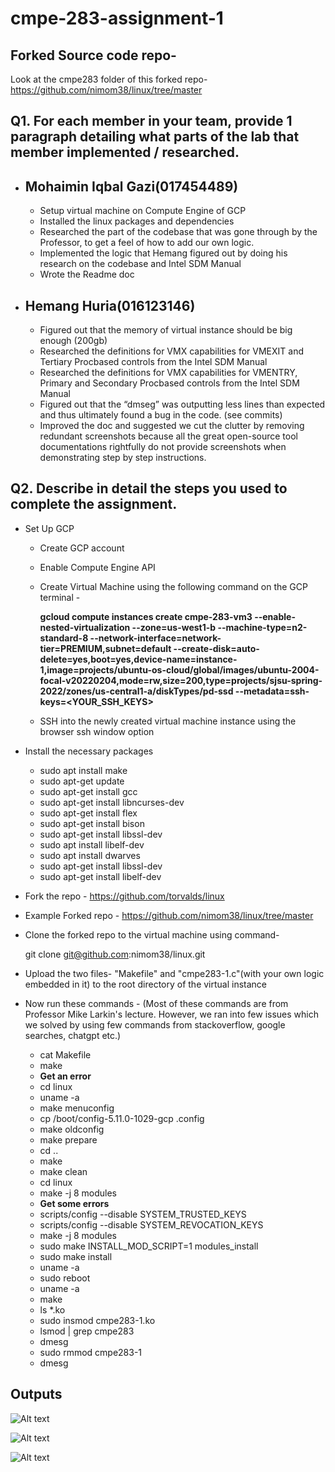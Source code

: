 # cmpe-283-assignment-1



## Forked Source code repo-

Look at the cmpe283 folder of this forked repo- https://github.com/nimom38/linux/tree/master

## Q1. For each member in your team, provide 1 paragraph detailing what parts of the lab that member implemented / researched.

- ## Mohaimin Iqbal Gazi(017454489)

 
  - Setup virtual machine on Compute Engine of GCP
  - Installed the linux packages and dependencies
  - Researched the part of the codebase that was gone through by the Professor, to get a feel of   how to add our own logic.
  - Implemented the logic that Hemang figured out by doing his research on the codebase and Intel SDM Manual
  - Wrote the Readme doc

- ## Hemang Huria(016123146)
  - Figured out that the memory of virtual instance should be big enough (200gb)
  - Researched the definitions for VMX capabilities for VMEXIT and Tertiary Procbased controls from the Intel SDM Manual
  - Researched the definitions for VMX capabilities for VMENTRY, Primary and Secondary Procbased controls from the Intel SDM Manual
  - Figured out that the “dmseg” was outputting less lines than expected and thus ultimately found a bug in the code. (see commits)
  - Improved the doc and suggested we cut the clutter by removing redundant screenshots because all the great open-source tool documentations rightfully do not provide screenshots when demonstrating step by step instructions.


## Q2. Describe in detail the steps you used to complete the assignment.

- Set Up GCP

  - Create GCP account
  - Enable Compute Engine API
  - Create Virtual Machine using the following command on the GCP terminal -

    <b>gcloud compute instances create cmpe-283-vm3 --enable-nested-virtualization --zone=us-west1-b --machine-type=n2-standard-8 --network-interface=network-tier=PREMIUM,subnet=default --create-disk=auto-delete=yes,boot=yes,device-name=instance-1,image=projects/ubuntu-os-cloud/global/images/ubuntu-2004-focal-v20220204,mode=rw,size=200,type=projects/sjsu-spring-2022/zones/us-central1-a/diskTypes/pd-ssd --metadata=ssh-keys=<YOUR_SSH_KEYS></b>

  - SSH into the newly created virtual machine instance using the browser ssh window option

- Install the necessary packages

  - sudo apt install make
  - sudo apt-get update
  - sudo apt-get install gcc
  - sudo apt-get install libncurses-dev
  - sudo apt-get install flex
  - sudo apt-get install bison
  - sudo apt-get install libssl-dev
  - sudo apt install libelf-dev
  - sudo apt install dwarves
  - sudo apt-get install libssl-dev
  - sudo apt-get install libelf-dev

- Fork the repo - https://github.com/torvalds/linux
- Example Forked repo - https://github.com/nimom38/linux/tree/master
- Clone the forked repo to the virtual machine using command-

  git clone git@github.com:nimom38/linux.git

- Upload the two files- "Makefile" and "cmpe283-1.c"(with your own logic embedded in it) to the root directory of the virtual instance

- Now run these commands - (Most of these commands are from Professor Mike Larkin's lecture. However, we ran into few issues which we solved by using few commands from stackoverflow, google searches, chatgpt etc.)
  - cat Makefile
  - make
  - **Get an error**
  - cd linux
  - uname -a
  - make menuconfig
  - cp /boot/config-5.11.0-1029-gcp .config
  - make oldconfig
  - make prepare
  - cd ..
  - make
  - make clean
  - cd linux
  - make -j 8 modules
  - **Get some errors**
  - scripts/config --disable SYSTEM_TRUSTED_KEYS
  - scripts/config --disable SYSTEM_REVOCATION_KEYS
  - make -j 8 modules
  - sudo make INSTALL_MOD_SCRIPT=1 modules_install
  - sudo make install
  - uname -a
  - sudo reboot
  - uname -a
  - make
  - ls \*.ko
  - sudo insmod cmpe283-1.ko
  - lsmod | grep cmpe283
  - dmesg
  - sudo rmmod cmpe283-1
  - dmesg

## Outputs

![Alt text](<Screenshot 2023-12-17 at 12.40.21 PM.png>)

![Alt text](<Screenshot 2023-12-17 at 12.40.39 PM.png>)

![Alt text](<Screenshot 2023-12-17 at 12.40.52 PM.png>)
